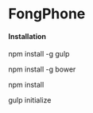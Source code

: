 # FongPhone
#### Installation

npm install -g gulp

npm install -g bower

npm install

gulp initialize
